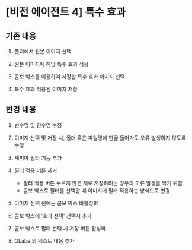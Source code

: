 # [비전 에이전트 4] 특수 효과

## 기존 내용
1. 폴더에서 원본 이미지 선택

2. 원본 이미지에 해당 특수 효과 적용

3. 콤보 박스를 이용하여 저장할 특수 효과 이미지 선택

3. 특수 효과 적용된 이미지 저장

## 변경 내용
1. 변수명 및 함수명 수정

2. 이미지 선택 및 저장 시, 폴더 혹은 파일명에 한글 들어가도 오류 발생하지 않도록 수정

3. 세피아 필터 기능 추가

4. 필터 적용 버튼 제거
    - 필터 적용 버튼 누르지 않은 채로 저장하려는 경우의 오류 발생을 막기 위함
    - 콤보 박스로 필터를 선택할 때 이미지에 필터 적용하는 방식으로 변경

5. 이미지 선택 전에는 콤보 박스 비활성화

6. 콤보 박스에 '효과 선택' 선택지 추가

7. 콤보 박스로 필터 선택 시 저장 버튼 활성화

8. QLabel의 텍스트 내용 추가